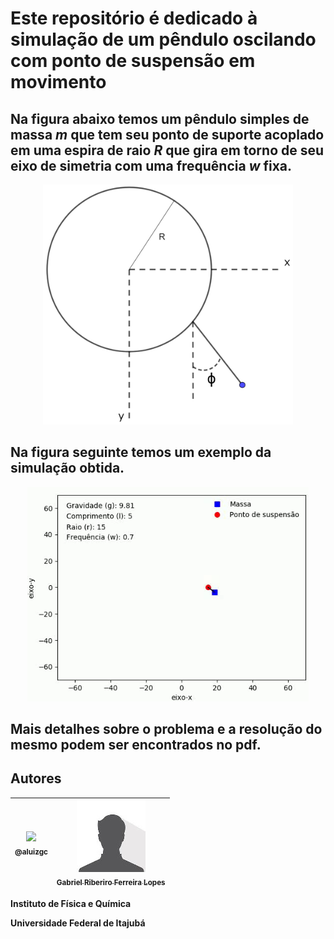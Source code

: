 # Este repositório é dedicado à simulação de um pêndulo oscilando com ponto de suspensão em movimento
## Na figura abaixo temos um pêndulo simples de massa *m* que tem seu ponto de suporte acoplado em uma espira de raio *R* que gira em torno de seu eixo de simetria com uma frequência *w* fixa.

<p align="center">
  <a href="https://github.com/aluizgc/proj-classica2">
    <img src="./probclassica2.jpg" width="400">
  </a>
</p>

## Na figura seguinte temos um exemplo da simulação obtida.

<p align="center">
  <a href="https://github.com/aluizgc/proj-classica2">
    <img src="./gifsimulacao.gif" width="450">
  </a>
</p>

## Mais detalhes sobre o problema e a resolução do mesmo podem ser encontrados no pdf.


## Autores

| [<img src="https://avatars3.githubusercontent.com/u/50808997?s=115"><br><sub>@aluizgc</sub>](https://github.com/aluizgc) | [<img src="./avatar2.jpg"><br><sub>Gabriel Riberiro Ferreira Lopes</sub>](https://github.com/aluizgc/proj-classica2) |
| :---: | :---: |

****Instituto de Física e Química****

****Universidade Federal de Itajubá****